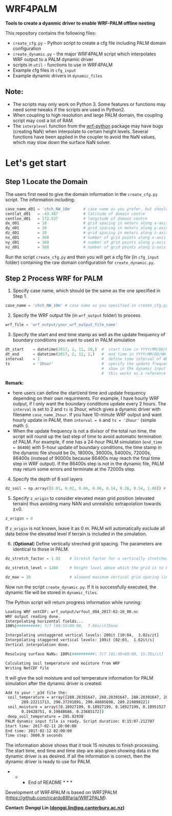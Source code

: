 # WRF4PALM 
**Tools to create a dyanmic driver to enable WRF-PALM offline nesting**


This repository contains the following files:

- `create_cfg.py` - Python script to create a cfg file including PALM domain configuration 
- `create_dynamic.py` - the major WRF4PALM script which interpolates WRF output to a PALM dynamic driver   
- scripts in `util` - functions to use in WRF4PALM  
- Example cfg files in `cfg_input`  
- Example dynamic drivers in `dynamic_files` 

## Note:
- The scripts may only work on Python 3. Some features or functions may need some tweaks if the scripts are used in Python2. 
- When coupling to high resolution and large PALM domain, the coupling script may cost a lot of RAM.   
- The `interplevel` function from the [wrf-python](https://wrf-python.readthedocs.io/en/latest/) package may have bugs (creating NaN) when interpolate to certain height levels. Several functions have been applied in the coupler to avoid the NaN values, which may slow down the surface NaN solver.

# Let's get start
## Step 1 Locate the Domain

The users first need to give the domain information in the `create_cfg.py` script. The information including:  

```python
case_name_d01 = 'chch_NW_10m'     # case name as you prefer, but should be consistent with the one used in dynamic script
centlat_d01   = -43.487           # latitude of domain centre
centlon_d01   = 172.537           # longitude of domain centre
dx_d01        = 10                # grid spacing in meters along x-axis
dy_d01        = 10                # grid spacing in meters along y-axis
dz_d01        = 10                # grid spacing in meters along z-axis
nx_d01        = 360               # number of grid points along x-axis
ny_d01        = 360               # number of grid points along y-axis
nz_d01        = 360               # number of grid points along z-axis
```

Run the script `create_cfg.py` and then you will get a cfg file (in `cfg_input` folder) containing the raw domain configuration for `create_dynamic.py`.

## Step 2 Process WRF for PALM

1. Specify case name, which should be the same as the one specified in Step 1. 
```python
case_name = 'chch_NW_10m' # case name as you specified in create_cfg.py
```

2. Specify the WRF output file (in `wrf_output` folder) to process 
```python
wrf_file = 'wrf_output/your_wrf_output_file_name' 
```

3. Specify the start and end time stamp as well as the update frequency of boundary conditions you want to used in PALM simulation  

```python
dt_start    = datetime(2017, 2, 11, 20,)  #  start time in YYYY/MM/DD/HH format
dt_end      = datetime(2017, 2, 12, 2,)   #  end time in YYYY/MM/DD/HH format
interval    = 1                           #  define time interval of WRF output to be read for the coupling
ts          = '1hour'                     #  specify the update frequency of boundary conditions which will 
                                          #  show in the dynamic input filename
                                          #  this works as a reference in case the update frequency calculation went wrong
```

**Remark:**   
- here users can define the start/end time and update frequency depending on their own requirments. For example, I have hourly WRF output, if I only want the boundary conditions update every 2 hours. The `interval` is set to 2 and `ts` is 2hour, which gives a dynamic driver with filename `case_name_2hour`. If you have 10-minute WRF output and want hourly update in PALM, then `interval = 6` and `ts = '2hour'` (simple math :).  
- When the update frequency is not a divisor of the total run time, the script will round up the last step of time to avoid automatic termination of PALM. For example, if one has a 24-hour PALM simulation (`end_time = 86400`) with 5-hour update of boundary conditions, the time stamp in the dynamic file should be 0s, 18000s, 36000s, 54000s, 72000s, 86400s (instead of 90000s because 86400s may reach the final time step in WRF output). If the 86400s step is not in the dynamic file, PALM may return some errors and terminate at the 72000s step. 


4. Specify the depth of 8 soil layers 

```python
dz_soil = np.array([0.01, 0.02, 0.04, 0.06, 0.14, 0.26, 0.54, 1.86]) # this is the default setup in PALM
```

5. Specify `z_origin` to consider elevated mean grid position (elevated terrain) thus avoiding many NAN and unrealistic extrapolation towards z=0. 
```python
z_origin = 0
```
If `z_origin` is not known, leave it as 0 m. PALM will automatically exclude all data below the elevated level if terrain is included in the simulation.

6. (**Optional**) Define vertically streched grid spacing. The parameters are identical to those in PALM.
```python
dz_stretch_factor = 1.02    # Stretch factor for a vertically stretched grid. Set to 1 if no strech required.

dz_stretch_level = 1200     # Height level above which the grid is to be stretched vertically (in m)

dz_max = 30                 # aloowed maximum vertical grid spacing (in m)
```

Now run the script `create_dynamic.py`. If it is successfully executed, the dynamic file will be stored in `dynamic_files`. 

The Python script will return progress information while running:
```bash
Loading WRF netCDF: wrf_output/wrfout_d04_2017-02-10_00.nc
WRF output reading done.
Interpolating horizontal fields...
100%|##########| 7/7 [00:55<00:00,  7.96s/it]Done.

Interpolating unstaggered vertical levels: 200it [10:04,  3.02s/it]
Interpolating staggered vertical levels: 199it [02:03,  1.62it/s]
Vertical interpolation done.

Resolving surface NaNs: 100%|##########| 7/7 [01:49<00:00, 15.70s/it]

Calculating soil temperature and moisture from WRF
Writing NetCDF file
```

It will give the soli moisture and soil temperature information for PALM simulation after the dynamic driver is created:
```bash
Add to your *_p3d file the: 
 soil_temperature = array([288.28391647, 288.28391647, 288.28391647, 288.38816098,
       289.22211713, 290.37291891, 290.48805698, 289.21989822])
 soil_moisture = array([0.18927199, 0.18927199, 0.18927199, 0.18951527, 0.19146148,
       0.19428751, 0.19848686, 0.23685172])
 deep_soil_temperature = 285.82938
PALM dynamic input file is ready. Script duration: 0:15:07.212707
Start time: 2017-02-11 20:00:00
End time: 2017-02-12 02:00:00
Time step: 3600.0 seconds
```
The information above shows that it took 15 minutes to finish processing. The start time, end time and time step are also given showing data in the dynamic driver is as desired. If all the information is correct, then the dynamic driver is ready to use for PALM.

* * * End of README * * *

Development of WRF4PALM is based on WRF2PALM (https://github.com/ricardo88faria/WRF2PALM).

**Contact: Dongqi Lin (dongqi.lin@pg.canterbury.ac.nz)**
